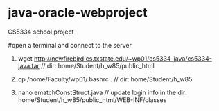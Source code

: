 # java-oracle-webproject
CS5334 school project

#open a terminal and connect to the server

1. wget http://newfirebird.cs.txstate.edu/~wp01/cs5334-java/cs5334-java.tar // dir: home/Student/h_w85/public_html

2. cp /home/Faculty/wp01/.bashrc . // dir: home/Student/h_w85

3. nano ematchConstStruct.java // update login info in the dir: home/Student/h_w85/public_html/WEB-INF/classes